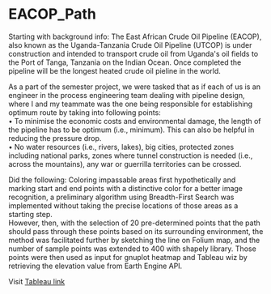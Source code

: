 # EACOP_Path
Starting with background info:
The East African Crude Oil Pipeline (EACOP), also known as the Uganda-Tanzania Crude Oil Pipeline (UTCOP) is under construction and intended to transport crude oil from Uganda's oil fields to the Port of Tanga, Tanzania on the Indian Ocean. Once completed the pipeline will be the longest heated crude oil pieline in the world. <br>

As a part of the semester project, we were tasked that as if each of us is an engineer in the process engineering team dealing with pipeline design, where I and my teammate was the one being responsible for establishing optimum route by taking into following points: <br>
• To minimise the economic costs and environmental damage, the length of the pipeline has to be 
optimum (i.e., minimum). This can also be helpful in reducing the pressure drop. <br>
• No water resources (i.e., rivers, lakes), big cities, protected zones including national parks, zones 
where tunnel construction is needed (i.e., across the mountains), any war or guerrilla territories can be crossed. <br>

Did the following:
Coloring impassable areas first hypothetically and marking start and end points with a distinctive color for a better image recognition, a preliminary algorithm using Breadth-First Search was implemented without taking the precise locations of those areas as a starting step. <br>
However, then, with the selection of 20 pre-determined points that the path should pass through these points based on its surrounding environment, the method was facilitated further by sketching the line on Folium map, and the number of sample points was extended to 400 with shapely library. Those points were then used as input for gnuplot heatmap and Tableau wiz by retrieving the elevation value from Earth Engine API.

Visit [Tableau link](https://public.tableau.com/app/profile/akbar.bunyadzade/viz/ElevationProfileforEACOPproject/Sheet1)
